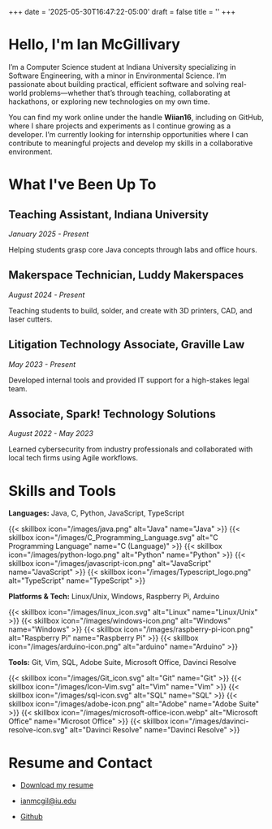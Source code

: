 +++
date = '2025-05-30T16:47:22-05:00'
draft = false
title = ''
+++

# Hello, I'm Ian McGillivary

I’m a Computer Science student at Indiana University specializing in Software Engineering, with a minor in 
Environmental Science. I’m passionate about building practical, efficient software and solving real-world 
problems—whether that’s through teaching, collaborating at hackathons, or exploring new technologies on my own time.

You can find my work online under the handle **Wiian16**, including on GitHub, where I share projects and experiments as I
continue growing as a developer. I’m currently looking for internship opportunities where I can contribute to
meaningful projects and develop my skills in a collaborative environment.

# What I've Been Up To

<!-- TODO: Work on blurbs for each experience -->

## Teaching Assistant, Indiana University

*January 2025 - Present*

Helping students grasp core Java concepts through labs and office hours.

## Makerspace Technician, Luddy Makerspaces

*August 2024 - Present*

Teaching students to build, solder, and create with 3D printers, CAD, and laser cutters.

## Litigation Technology Associate, Graville Law

*May 2023 - Present*

Developed internal tools and provided IT support for a high-stakes legal team.

## Associate, Spark! Technology Solutions

*August 2022 - May 2023*

Learned cybersecurity from industry professionals and collaborated with local tech firms using Agile workflows.

# Skills and Tools

<!-- TODO: Make these prettier, flex box w/ shortcode? -->

**Languages:** Java, C, Python, JavaScript, TypeScript

{{< skillbox icon="/images/java.png" alt="Java" name="Java" >}}
{{< skillbox icon="/images/C_Programming_Language.svg" alt="C Programming Language" name="C (Language)" >}}
{{< skillbox icon="/images/python-logo.png" alt="Python" name="Python" >}}
{{< skillbox icon="/images/javascript-icon.png" alt="JavaScript" name="JavaScript" >}}
{{< skillbox icon="/images/Typescript_logo.png" alt="TypeScript" name="TypeScript" >}}


**Platforms & Tech:** Linux/Unix, Windows, Raspberry Pi, Arduino

{{< skillbox icon="/images/linux_icon.svg" alt="Linux" name="Linux/Unix" >}}
{{< skillbox icon="/images/windows-icon.png" alt="Windows" name="Windows" >}}
{{< skillbox icon="/images/raspberry-pi-icon.png" alt="Raspberry Pi" name="Raspberry Pi" >}}
{{< skillbox icon="/images/arduino-icon.png" alt="arduino" name="Arduino" >}}

**Tools:** Git, Vim, SQL, Adobe Suite, Microsoft Office, Davinci Resolve

{{< skillbox icon="/images/Git_icon.svg" alt="Git" name="Git" >}}
{{< skillbox icon="/images/Icon-Vim.svg" alt="Vim" name="Vim" >}}
{{< skillbox icon="/images/sql-icon.svg" alt="SQL" name="SQL" >}}
{{< skillbox icon="/images/adobe-icon.png" alt="Adobe" name="Adobe Suite" >}}
{{< skillbox icon="/images/microsoft-office-icon.webp" alt="Microsoft Office" name="Microsot Office" >}}
{{< skillbox icon="/images/davinci-resolve-icon.svg" alt="Davinci Resolve" name="Davinci Resolve" >}}

<!-- # Recent Projects -->
<!---->
<!-- ## TODO -->

# Resume and Contact

- [Download my resume](https://assets.ianmcg.dev/public/IanMcGillivaryResume.pdf)

- [ianmcgil@iu.edu](mailto:ianmgil@iu.edu)

- [Github](https://github.com/Wiian16)
